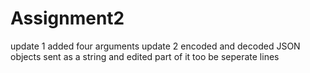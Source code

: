 # Assignment2
update 1 added four arguments
update 2 encoded and decoded JSON objects sent as a string and edited part of it too be seperate lines
